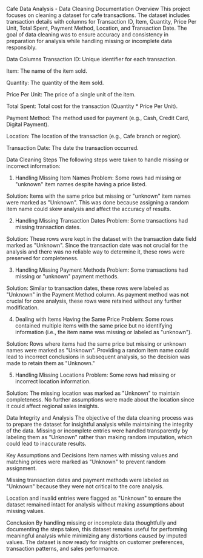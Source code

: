 Cafe Data Analysis - Data Cleaning Documentation
Overview
This project focuses on cleaning a dataset for cafe transactions. The dataset includes transaction details with columns for Transaction ID, Item, Quantity, Price Per Unit, Total Spent, Payment Method, Location, and Transaction Date. The goal of data cleaning was to ensure accuracy and consistency in preparation for analysis while handling missing or incomplete data responsibly.

Data Columns
Transaction ID: Unique identifier for each transaction.

Item: The name of the item sold.

Quantity: The quantity of the item sold.

Price Per Unit: The price of a single unit of the item.

Total Spent: Total cost for the transaction (Quantity * Price Per Unit).

Payment Method: The method used for payment (e.g., Cash, Credit Card, Digital Payment).

Location: The location of the transaction (e.g., Cafe branch or region).

Transaction Date: The date the transaction occurred.

Data Cleaning Steps
The following steps were taken to handle missing or incorrect information:

1. Handling Missing Item Names
Problem: Some rows had missing or "unknown" item names despite having a price listed.

Solution: Items with the same price but missing or "unknown" item names were marked as "Unknown". This was done because assigning a random item name could skew analysis and affect the accuracy of results.

2. Handling Missing Transaction Dates
Problem: Some transactions had missing transaction dates.

Solution: These rows were kept in the dataset with the transaction date field marked as "Unknown". Since the transaction date was not crucial for the analysis and there was no reliable way to determine it, these rows were preserved for completeness.

3. Handling Missing Payment Methods
Problem: Some transactions had missing or "unknown" payment methods.

Solution: Similar to transaction dates, these rows were labeled as "Unknown" in the Payment Method column. As payment method was not crucial for core analysis, these rows were retained without any further modification.

4. Dealing with Items Having the Same Price
Problem: Some rows contained multiple items with the same price but no identifying information (i.e., the item name was missing or labeled as "unknown").

Solution: Rows where items had the same price but missing or unknown names were marked as "Unknown". Providing a random item name could lead to incorrect conclusions in subsequent analysis, so the decision was made to retain them as "Unknown."

5. Handling Missing Locations
Problem: Some rows had missing or incorrect location information.

Solution: The missing location was marked as "Unknown" to maintain completeness. No further assumptions were made about the location since it could affect regional sales insights.

Data Integrity and Analysis
The objective of the data cleaning process was to prepare the dataset for insightful analysis while maintaining the integrity of the data. Missing or incomplete entries were handled transparently by labeling them as "Unknown" rather than making random imputation, which could lead to inaccurate results.

Key Assumptions and Decisions
Item names with missing values and matching prices were marked as "Unknown" to prevent random assignment.

Missing transaction dates and payment methods were labeled as "Unknown" because they were not critical to the core analysis.

Location and invalid entries were flagged as "Unknown" to ensure the dataset remained intact for analysis without making assumptions about missing values.

Conclusion
By handling missing or incomplete data thoughtfully and documenting the steps taken, this dataset remains useful for performing meaningful analysis while minimizing any distortions caused by imputed values. The dataset is now ready for insights on customer preferences, transaction patterns, and sales performance.


